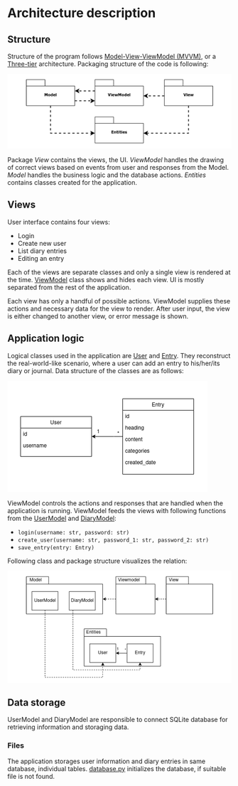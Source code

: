 # Architecture description

## Structure

Structure of the program follows [Model-View-ViewModel (MVVM)](https://en.wikipedia.org/wiki/Model%E2%80%93view%E2%80%93viewmodel), or a [Three-tier](https://en.wikipedia.org/wiki/Multitier_architecture#Three-tier_architecture) architecture. Packaging structure of the code is following:

![Packaging structure](./assets/architecture-packaging.png)

Package _View_ contains the views, the UI. _ViewModel_ handles the drawing of correct views based on events from user and responses from the Model. _Model_ handles the business logic and the database actions. _Entities_ contains classes created for the application.

## Views

User interface contains four views:

- Login
- Create new user
- List diary entries
- Editing an entry

Each of the views are separate classes and only a single view is rendered at the time. [ViewModel](../src/viewmodel/view_model.py) class shows and hides each view. UI is mostly separated from the rest of the application.

Each view has only a handful of possible actions. ViewModel supplies these actions and necessary data for the view to render. After user input, the view is either changed to another view, or error message is shown.

## Application logic

Logical classes used in the application are [User](../src/entities/user.py) and [Entry](../src/entities/entry.py). They reconstruct the real-world-like scenario, where a user can add an entry to his/her/its diary or journal. Data structure of the classes are as follows:

![Data Structure](./assets/data-structure.png)

ViewModel controls the actions and responses that are handled when the application is running. ViewModel feeds the views with following functions from the [UserModel](../src/model/user_model.py) and  [DiaryModel](../src/model/diary_model.py):

- `login(username: str, password: str)`
- `create_user(username: str, password_1: str, password_2: str)`
- `save_entry(entry: Entry)`

Following class and package structure visualizes the relation:

![Packages and classes](./assets/packages-and-classes.png)

## Data storage

UserModel and DiaryModel are responsible to connect SQLite database for retrieving information and storaging data. 

### Files

The application storages user information and diary entries in same database, individual tables. [database.py](../src/database.py) initializes the database, if suitable file is not found.
